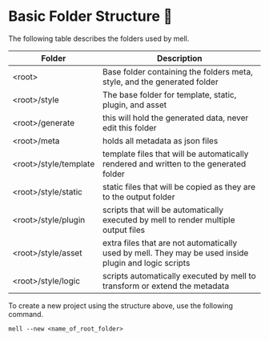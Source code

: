
# Basic Folder Structure 📁

The following table describes the folders used by mell.

| Folder  | Description | 
|-------------|-------------|
| \<root\> | Base folder containing the folders meta, style, and the generated folder |
| \<root\>/style | The base folder for template, static, plugin, and asset |
| \<root\>/generate | this will hold the generated data, never edit this folder |
| \<root\>/meta | holds all metadata as json files |
| \<root\>/style/template | template files that will be automatically rendered and written to the generated folder |
| \<root\>/style/static | static files that will be copied as they are to the output folder |
| \<root\>/style/plugin | scripts that will be automatically executed by mell to render multiple output files |
| \<root\>/style/asset | extra files that are not automatically used by mell. They may be used inside plugin and logic scripts |
| \<root\>/style/logic | scripts automatically executed by mell to transform or extend the metadata |

To create a new project using the structure above, use the following command.

```shell
mell --new <name_of_root_folder>
```

